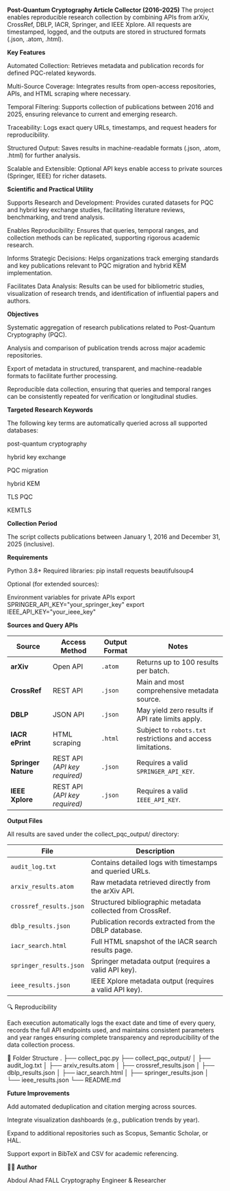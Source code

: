 **Post-Quantum Cryptography Article Collector (2016–2025)**
The project enables reproducible research collection by combining APIs from arXiv, CrossRef, DBLP, IACR, Springer, and IEEE Xplore.
All requests are timestamped, logged, and the outputs are stored in structured formats (.json, .atom, .html).

**Key Features**

Automated Collection: Retrieves metadata and publication records for defined PQC-related keywords.

Multi-Source Coverage: Integrates results from open-access repositories, APIs, and HTML scraping where necessary.

Temporal Filtering: Supports collection of publications between 2016 and 2025, ensuring relevance to current and emerging research.

Traceability: Logs exact query URLs, timestamps, and request headers for reproducibility.

Structured Output: Saves results in machine-readable formats (.json, .atom, .html) for further analysis.

Scalable and Extensible: Optional API keys enable access to private sources (Springer, IEEE) for richer datasets.

**Scientific and Practical Utility**

Supports Research and Development: Provides curated datasets for PQC and hybrid key exchange studies, facilitating literature reviews, benchmarking, and trend analysis.

Enables Reproducibility: Ensures that queries, temporal ranges, and collection methods can be replicated, supporting rigorous academic research.

Informs Strategic Decisions: Helps organizations track emerging standards and key publications relevant to PQC migration and hybrid KEM implementation.

Facilitates Data Analysis: Results can be used for bibliometric studies, visualization of research trends, and identification of influential papers and authors.

**Objectives**

Systematic aggregation of research publications related to Post-Quantum Cryptography (PQC).

Analysis and comparison of publication trends across major academic repositories.

Export of metadata in structured, transparent, and machine-readable formats to facilitate further processing.

Reproducible data collection, ensuring that queries and temporal ranges can be consistently repeated for verification or longitudinal studies.

**Targeted Research Keywords**

The following key terms are automatically queried across all supported databases:

post-quantum cryptography

hybrid key exchange

PQC migration

hybrid KEM

TLS PQC

KEMTLS

**Collection Period**

The script collects publications between January 1, 2016 and December 31, 2025 (inclusive).

**Requirements**

Python 3.8+
Required libraries:
pip install requests beautifulsoup4

Optional (for extended sources):

Environment variables for private APIs
export SPRINGER_API_KEY="your_springer_key"
export IEEE_API_KEY="your_ieee_key"

**Sources and Query APIs**

| **Source**          | **Access Method**             | **Output Format** | **Notes**                                                    |
| ------------------- | ----------------------------- | ----------------- | ------------------------------------------------------------ |
| **arXiv**           | Open API                      | `.atom`           | Returns up to 100 results per batch.                         |
| **CrossRef**        | REST API                      | `.json`           | Main and most comprehensive metadata source.                 |
| **DBLP**            | JSON API                      | `.json`           | May yield zero results if API rate limits apply.             |
| **IACR ePrint**     | HTML scraping                 | `.html`           | Subject to `robots.txt` restrictions and access limitations. |
| **Springer Nature** | REST API *(API key required)* | `.json`           | Requires a valid `SPRINGER_API_KEY`.                         |
| **IEEE Xplore**     | REST API *(API key required)* | `.json`           | Requires a valid `IEEE_API_KEY`.                             |


**Output Files**

All results are saved under the collect_pqc_output/ directory:

| **File**                | **Description**                                            |
| ----------------------- | ---------------------------------------------------------- |
| `audit_log.txt`         | Contains detailed logs with timestamps and queried URLs.   |
| `arxiv_results.atom`    | Raw metadata retrieved directly from the arXiv API.        |
| `crossref_results.json` | Structured bibliographic metadata collected from CrossRef. |
| `dblp_results.json`     | Publication records extracted from the DBLP database.      |
| `iacr_search.html`      | Full HTML snapshot of the IACR search results page.        |
| `springer_results.json` | Springer metadata output (requires a valid API key).       |
| `ieee_results.json`     | IEEE Xplore metadata output (requires a valid API key).    |



🔍 Reproducibility

Each execution automatically logs the exact date and time of every query, records the full API endpoints used, and maintains consistent parameters and year ranges ensuring complete transparency and reproducibility of the data collection process.

🧱 Folder Structure
.
├── collect_pqc.py
├── collect_pqc_output/
│   ├── audit_log.txt
│   ├── arxiv_results.atom
│   ├── crossref_results.json
│   ├── dblp_results.json
│   ├── iacr_search.html
│   ├── springer_results.json
│   └── ieee_results.json
└── README.md

**Future Improvements**

Add automated deduplication and citation merging across sources.

Integrate visualization dashboards (e.g., publication trends by year).

Expand to additional repositories such as Scopus, Semantic Scholar, or HAL.

Support export in BibTeX and CSV for academic referencing.

🧑‍💻 **Author**

Abdoul Ahad FALL
Cryptography Engineer & Researcher
